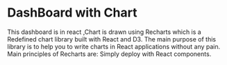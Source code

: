 # DashBoard with Chart 
 This dashboard is in react ,Chart is drawn using Recharts which  is a Redefined chart library built with React and D3. The main purpose of this library is to help you to write charts in React applications without any pain. Main principles of Recharts are: Simply deploy with React components.
